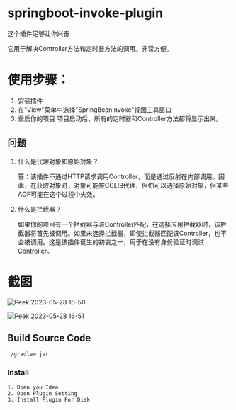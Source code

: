 # springboot-invoke-plugin

这个插件足够让你兴奋

它用于解决Controller方法和定时器方法的调用。非常方便。

# 使用步骤：
1. 安装插件
2. 在"View"菜单中选择"SpringBeanInvoke"视图工具窗口
3. 重启你的项目
项目启动后，所有的定时器和Controller方法都将显示出来。

## 问题

1. 什么是代理对象和原始对象？

   答：该插件不通过HTTP请求调用Controller，而是通过反射在内部调用。因此，在获取对象时，对象可能被CGLIB代理，但你可以选择原始对象，但某些AOP可能在这个过程中失效。


2. 什么是拦截器？

   如果你的项目有一个拦截器与该Controller匹配，在选择应用拦截器时，该拦截器将首先被调用。如果未选择拦截器，即使拦截器匹配该Controller，也不会被调用。这是该插件诞生的初衷之一，用于在没有身份验证时调试Controller。

# 截图

![Peek 2023-05-28 16-50](https://github.com/houxinlin/springboot-invoke-plugin/assets/38684327/e387c47b-0cc6-4c9e-9d8e-9a244cdf7bea)


![Peek 2023-05-28 16-51](https://github.com/houxinlin/springboot-invoke-plugin/assets/38684327/45383654-15b1-48d4-ac08-eb87981b52a5)

## Build Source Code

```cmd
./gradlew jar
```
### Install
    1. Open you Idea
    2. Open Plugin Setting
    3. Install Plugin For Disk
